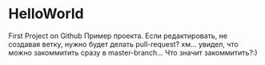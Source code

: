 # HelloWorld
First Project on Github
Пример проекта. Если редактировать, не создавая ветку, нужно будет делать pull-request?
хм... увидел, что можно закоммитить сразу в master-branch... Что значит закоммитить?:)
